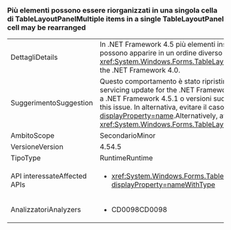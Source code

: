 ### <a name="multiple-items-in-a-single-tablelayoutpanel-cell-may-be-rearranged"></a><span data-ttu-id="92fe6-101">Più elementi possono essere riorganizzati in una singola cella di TableLayoutPanel</span><span class="sxs-lookup"><span data-stu-id="92fe6-101">Multiple items in a single TableLayoutPanel cell may be rearranged</span></span>

|   |   |
|---|---|
|<span data-ttu-id="92fe6-102">Dettagli</span><span class="sxs-lookup"><span data-stu-id="92fe6-102">Details</span></span>|<span data-ttu-id="92fe6-103">In .NET Framework 4.5 più elementi inseriti nella stessa cella di <xref:System.Windows.Forms.TableLayoutPanel?displayProperty=name> possono apparire in un ordine diverso rispetto a .NET Framework 4.0.</span><span class="sxs-lookup"><span data-stu-id="92fe6-103">In the .NET Framework 4.5, if multiple items are placed in the same <xref:System.Windows.Forms.TableLayoutPanel?displayProperty=name> cell, they may be displayed in a different order than they were in the .NET Framework 4.0.</span></span>|
|<span data-ttu-id="92fe6-104">Suggerimento</span><span class="sxs-lookup"><span data-stu-id="92fe6-104">Suggestion</span></span>|<span data-ttu-id="92fe6-105">Questo comportamento è stato ripristinato in un aggiornamento di manutenzione per .NET Framework 4.5.</span><span class="sxs-lookup"><span data-stu-id="92fe6-105">This behavior was reverted in a servicing update for the .NET Framework 4.5.</span></span> <span data-ttu-id="92fe6-106">Per risolvere questo problema, aggiornare .NET Framework 4.5 o eseguire l'aggiornamento a .NET Framework 4.5.1 o versioni successive.</span><span class="sxs-lookup"><span data-stu-id="92fe6-106">Please update the .NET Framework 4.5, or upgrade to .NET Framework 4.5.1 or later, to fix this issue.</span></span> <span data-ttu-id="92fe6-107">In alternativa, evitare il caso ambiguo di più elementi nella stessa cella di <xref:System.Windows.Forms.TableLayoutPanel?displayProperty=name>.</span><span class="sxs-lookup"><span data-stu-id="92fe6-107">Alternatively, avoid the ambiguous case of multiple items in the same <xref:System.Windows.Forms.TableLayoutPanel?displayProperty=name> cell.</span></span>|
|<span data-ttu-id="92fe6-108">Ambito</span><span class="sxs-lookup"><span data-stu-id="92fe6-108">Scope</span></span>|<span data-ttu-id="92fe6-109">Secondario</span><span class="sxs-lookup"><span data-stu-id="92fe6-109">Minor</span></span>|
|<span data-ttu-id="92fe6-110">Versione</span><span class="sxs-lookup"><span data-stu-id="92fe6-110">Version</span></span>|<span data-ttu-id="92fe6-111">4.5</span><span class="sxs-lookup"><span data-stu-id="92fe6-111">4.5</span></span>|
|<span data-ttu-id="92fe6-112">Tipo</span><span class="sxs-lookup"><span data-stu-id="92fe6-112">Type</span></span>|<span data-ttu-id="92fe6-113">Runtime</span><span class="sxs-lookup"><span data-stu-id="92fe6-113">Runtime</span></span>|
|<span data-ttu-id="92fe6-114">API interessate</span><span class="sxs-lookup"><span data-stu-id="92fe6-114">Affected APIs</span></span>|<ul><li><xref:System.Windows.Forms.TableLayoutControlCollection.Add(System.Windows.Forms.Control%2CSystem.Int32%2CSystem.Int32)?displayProperty=nameWithType></li></ul>|
|<span data-ttu-id="92fe6-115">Analizzatori</span><span class="sxs-lookup"><span data-stu-id="92fe6-115">Analyzers</span></span>|<ul><li><span data-ttu-id="92fe6-116">CD0098</span><span class="sxs-lookup"><span data-stu-id="92fe6-116">CD0098</span></span></li></ul>|

